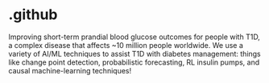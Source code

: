 # .github
Improving short-term prandial blood glucose outcomes for people with T1D, a complex disease that affects ~10 million people worldwide. We use a variety of AI/ML techniques to assist T1D with diabetes management: things like change point detection, probabilistic forecasting, RL insulin pumps, and causal machine-learning techniques! 
